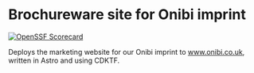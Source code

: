 # Brochureware site for Onibi imprint

[![OpenSSF Scorecard](https://api.scorecard.dev/projects/github.com/grendel-consulting/www.onibi.co.uk/badge)](https://scorecard.dev/viewer/?uri=github.com/grendel-consulting/www.onibi.co.uk)

Deploys the marketing website for our Onibi imprint to www.onibi.co.uk, written in Astro and using CDKTF.
